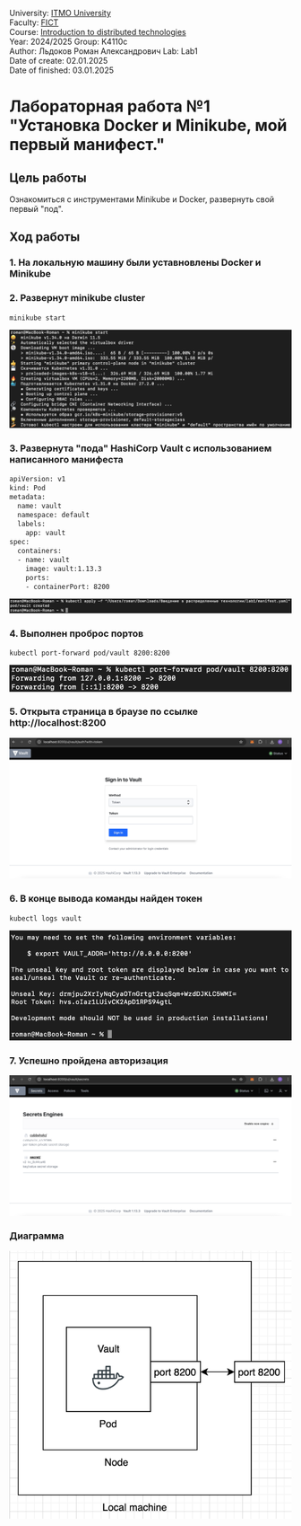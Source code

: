 University: [ITMO University](https://itmo.ru/ru/)  
Faculty: [FICT](https://fict.itmo.ru)  
Course: [Introduction to distributed technologies](https://github.com/itmo-ict-faculty/introduction-to-distributed-technologies)  
Year: 2024/2025
Group: K4110c  
Author: Льдоков Роман Александрович
Lab: Lab1  
Date of create: 02.01.2025  
Date of finished: 03.01.2025

# Лабораторная работа №1 "Установка Docker и Minikube, мой первый манифест."

## Цель работы
Ознакомиться с инструментами Minikube и Docker, развернуть свой первый "под".

## Ход работы

### 1. На локальную машину были уставновлены Docker и Minikube

### 2. Развернут minikube cluster

```
minikube start
```

![image](./img/1.png)

### 3. Развернута "пода" HashiCorp Vault с использованием написанного манифеста

```
apiVersion: v1
kind: Pod
metadata:
  name: vault
  namespace: default
  labels:
    app: vault
spec:
  containers:
  - name: vault
    image: vault:1.13.3
    ports:
    - containerPort: 8200
```
![image](./img/2.png)

### 4. Выполнен проброс портов

```
kubectl port-forward pod/vault 8200:8200
```

![image](./img/3.png)

### 5. Открыта страница в браузе по ссылке http://localhost:8200

![image](./img/4.png)

### 6. В конце вывода команды найден токен

```
kubectl logs vault
```

![image](./img/5.png)

### 7. Успешно пройдена авторизация

![image](./img/6.png)

### Диаграмма

![image](./img/diagram.png)
